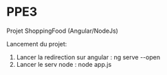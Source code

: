 # PPE3
Projet ShoppingFood (Angular/NodeJs)

Lancement du projet: 

1) Lancer la redirection sur angular : ng serve --open
2) Lancer le serv node : node app.js
